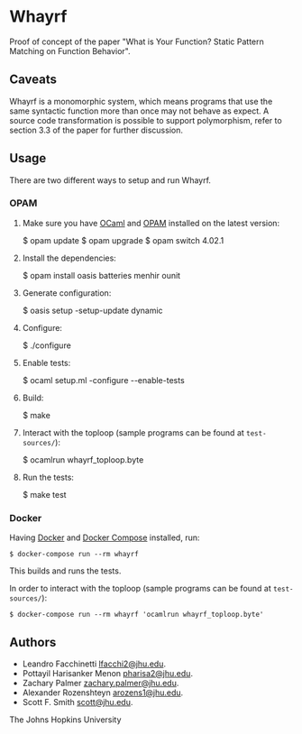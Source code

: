 Whayrf
======

Proof of concept of the paper "What is Your Function? Static Pattern Matching on
Function Behavior".

Caveats
-------

Whayrf is a monomorphic system, which means programs that use the same syntactic
function more than once may not behave as expect. A source code transformation
is possible to support polymorphism, refer to section 3.3 of the paper for
further discussion.

Usage
-----

There are two different ways to setup and run Whayrf.

### OPAM

1. Make sure you have [OCaml][ocaml] and [OPAM][opam] installed on the latest
   version:

    $ opam update
    $ opam upgrade
    $ opam switch 4.02.1

2. Install the dependencies:

    $ opam install oasis batteries menhir ounit

3. Generate configuration:

    $ oasis setup -setup-update dynamic

4. Configure:

    $ ./configure

5. Enable tests:

    $ ocaml setup.ml -configure --enable-tests

6. Build:

    $ make

7. Interact with the toploop (sample programs can be found at `test-sources/`):

    $ ocamlrun whayrf_toploop.byte

8. Run the tests:

    $ make test

### Docker

Having [Docker][docker] and [Docker Compose][docker-compose] installed, run:

    $ docker-compose run --rm whayrf

This builds and runs the tests.

In order to interact with the toploop (sample programs can be found at
`test-sources/`):

    $ docker-compose run --rm whayrf 'ocamlrun whayrf_toploop.byte'

Authors
-------

- Leandro Facchinetti <lfacchi2@jhu.edu>.
- Pottayil Harisanker Menon <pharisa2@jhu.edu>.
- Zachary Palmer <zachary.palmer@jhu.edu>.
- Alexander Rozenshteyn <arozens1@jhu.edu>.
- Scott F. Smith <scott@jhu.edu>.

The Johns Hopkins University


[ocaml]: https://ocaml.org/
[opam]: https://opam.ocaml.org/
[docker]: https://www.docker.com/
[docker-compose]: https://docs.docker.com/compose/
